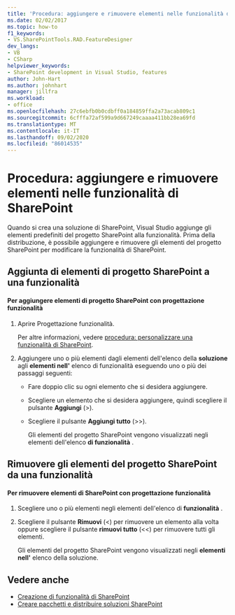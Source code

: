 ```yaml
---
title: 'Procedura: aggiungere e rimuovere elementi nelle funzionalità di SharePoint | Microsoft Docs'
ms.date: 02/02/2017
ms.topic: how-to
f1_keywords:
- VS.SharePointTools.RAD.FeatureDesigner
dev_langs:
- VB
- CSharp
helpviewer_keywords:
- SharePoint development in Visual Studio, features
author: John-Hart
ms.author: johnhart
manager: jillfra
ms.workload:
- office
ms.openlocfilehash: 27c6ebfb0b0cdbff0a184859ffa2a73acab809c1
ms.sourcegitcommit: 6cfffa72af599a9d667249caaaa411bb28ea69fd
ms.translationtype: MT
ms.contentlocale: it-IT
ms.lasthandoff: 09/02/2020
ms.locfileid: "86014535"
---
```

# <a name="how-to-add-and-remove-items-to-sharepoint-features"></a>Procedura: aggiungere e rimuovere elementi nelle funzionalità di SharePoint
  Quando si crea una soluzione di SharePoint, Visual Studio aggiunge gli elementi predefiniti del progetto SharePoint alla funzionalità. Prima della distribuzione, è possibile aggiungere e rimuovere gli elementi del progetto SharePoint per modificare la funzionalità di SharePoint.

## <a name="add-sharepoint-project-items-to-a-feature"></a>Aggiunta di elementi di progetto SharePoint a una funzionalità

#### <a name="to-add-sharepoint-project-items-with-the-feature-designer"></a>Per aggiungere elementi di progetto SharePoint con progettazione funzionalità

1. Aprire Progettazione funzionalità.

    Per altre informazioni, vedere [procedura: personalizzare una funzionalità di SharePoint](../sharepoint/how-to-customize-a-sharepoint-feature.md).

2. Aggiungere uno o più elementi dagli elementi dell'elenco della **soluzione** agli **elementi nell'** elenco di funzionalità eseguendo uno o più dei passaggi seguenti:

   - Fare doppio clic su ogni elemento che si desidera aggiungere.

   - Scegliere un elemento che si desidera aggiungere, quindi scegliere il pulsante **Aggiungi** (>).

   - Scegliere il pulsante **Aggiungi tutto** (>>).

     Gli elementi del progetto SharePoint vengono visualizzati negli elementi dell'elenco **di funzionalità** .

## <a name="remove-sharepoint-project-items-from-a-feature"></a>Rimuovere gli elementi del progetto SharePoint da una funzionalità

#### <a name="to-remove-sharepoint-items-with-the-feature-designer"></a>Per rimuovere elementi di SharePoint con progettazione funzionalità

1. Scegliere uno o più elementi negli elementi dell'elenco di **funzionalità** .

2. Scegliere il pulsante **Rimuovi** (<) per rimuovere un elemento alla volta oppure scegliere il pulsante **rimuovi tutto** (<<) per rimuovere tutti gli elementi.

     Gli elementi del progetto SharePoint vengono visualizzati negli **elementi nell'** elenco della soluzione.

## <a name="see-also"></a>Vedere anche
- [Creazione di funzionalità di SharePoint](../sharepoint/creating-sharepoint-features.md)
- [Creare pacchetti e distribuire soluzioni SharePoint](../sharepoint/packaging-and-deploying-sharepoint-solutions.md)
